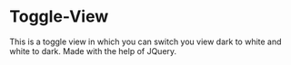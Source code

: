 # Toggle-View
This is a toggle view in which you can switch you view dark to white and white to dark. Made with the help of JQuery.
